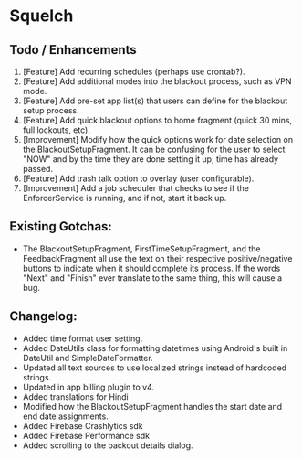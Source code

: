 # Squelch

## Todo / Enhancements
1. [Feature] Add recurring schedules (perhaps use crontab?).
2. [Feature] Add additional modes into the blackout process, such as VPN mode.
3. [Feature] Add pre-set app list(s) that users can define for the blackout setup process.
4. [Feature] Add quick blackout options to home fragment (quick 30 mins, full lockouts, etc).
5. [Improvement] Modify how the quick options work for date selection on the BlackoutSetupFragment. It can be confusing for the user to select "NOW" and by the time they are done setting it up, time has already passed.
6. [Feature] Add trash talk option to overlay (user configurable).
7. [Improvement] Add a job scheduler that checks to see if the EnforcerService is running, and if not, start it back up.

## Existing Gotchas:
* The BlackoutSetupFragment, FirstTimeSetupFragment, and the FeedbackFragment all use the text on their respective positive/negative buttons to indicate when it should complete its process. If the words "Next" and "Finish" ever translate to the same thing, this will cause a bug.

## Changelog:
* Added time format user setting.
* Added DateUtils class for formatting datetimes using Android's built in DateUtil and SimpleDateFormatter.
* Updated all text sources to use localized strings instead of hardcoded strings.
* Updated in app billing plugin to v4.
* Added translations for Hindi
* Modified how the BlackoutSetupFragment handles the start date and end date assignments.
* Added Firebase Crashlytics sdk
* Added Firebase Performance sdk
* Added scrolling to the backout details dialog.
